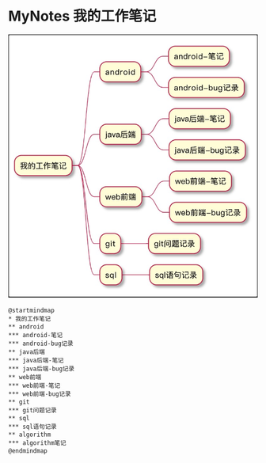 # MyNotes 我的工作笔记

![avatar](/image/流程图.png)
```plantuml
@startmindmap
* 我的工作笔记
** android
*** android-笔记
*** android-bug记录
** java后端
*** java后端-笔记
*** java后端-bug记录
** web前端
*** web前端-笔记
*** web前端-bug记录
** git
*** git问题记录
** sql
*** sql语句记录
** algorithm
*** algorithm笔记
@endmindmap
```
